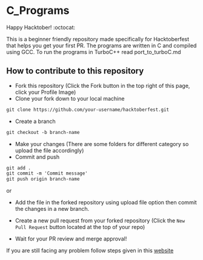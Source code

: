 # C_Programs

Happy Hacktober! :octocat:  

This is a beginner friendly repository made specifically for Hacktoberfest that helps you get your first PR.
The programs are written in C and compiled using GCC. To run the programs in TurboC++ read port_to_turboC.md

## How to contribute to this repository

* Fork this repository (Click the Fork button in the top right of this page, click your Profile Image)
* Clone your fork down to your local machine

```markdown
git clone https://github.com/your-username/hacktoberfest.git
```

* Create a branch

```markdown
git checkout -b branch-name
```

* Make your changes (There are some folders for different category so upload the file accordingly)
* Commit and push

```markdown
git add .
git commit -m 'Commit message'
git push origin branch-name
```
or
* Add the file in the forked repository using upload file option then commit the changes in a new branch. 

* Create a new pull request from your forked repository (Click the `New Pull Request` button located at the top of your repo)
* Wait for your PR review and merge approval!

If you are still facing any problem follow steps given in this [website](https://thenewstack.io/getting-legit-with-git-and-github-your-first-pull-request/)


